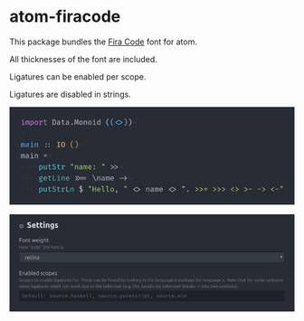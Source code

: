 # atom-firacode

This package bundles the [Fira Code](https://github.com/tonsky/FiraCode) font for atom.

All thicknesses of the font are included.

Ligatures can be enabled per scope.

Ligatures are disabled in strings.

![screenshot-editor](https://raw.githubusercontent.com/adilparvez/atom-firacode/master/screenshot-editor.png)

![screenshot-settings](https://raw.githubusercontent.com/adilparvez/atom-firacode/master/screenshot-settings.png)
